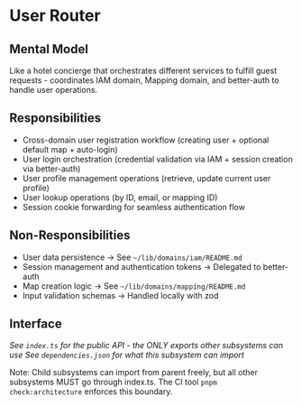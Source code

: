 # User Router

## Mental Model
Like a hotel concierge that orchestrates different services to fulfill guest requests - coordinates IAM domain, Mapping domain, and better-auth to handle user operations.

## Responsibilities
- Cross-domain user registration workflow (creating user + optional default map + auto-login)
- User login orchestration (credential validation via IAM + session creation via better-auth)
- User profile management operations (retrieve, update current user profile)
- User lookup operations (by ID, email, or mapping ID)
- Session cookie forwarding for seamless authentication flow

## Non-Responsibilities
- User data persistence → See `~/lib/domains/iam/README.md`
- Session management and authentication tokens → Delegated to better-auth
- Map creation logic → See `~/lib/domains/mapping/README.md`
- Input validation schemas → Handled locally with zod

## Interface
*See `index.ts` for the public API - the ONLY exports other subsystems can use*
*See `dependencies.json` for what this subsystem can import*

Note: Child subsystems can import from parent freely, but all other subsystems MUST go through index.ts. The CI tool `pnpm check:architecture` enforces this boundary.